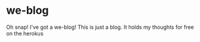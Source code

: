 we-blog
=======

Oh snap!  I've got a we-blog! This is just a blog.  It holds my thoughts for free on the herokus
